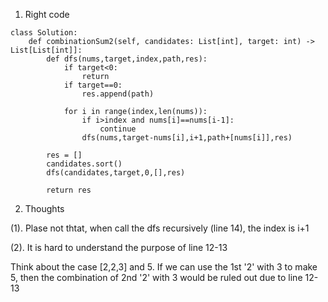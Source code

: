 1. Right code
```
class Solution:
    def combinationSum2(self, candidates: List[int], target: int) -> List[List[int]]:
        def dfs(nums,target,index,path,res):
            if target<0:
                return
            if target==0:
                res.append(path)
                
            for i in range(index,len(nums)):
                if i>index and nums[i]==nums[i-1]:
                    continue
                dfs(nums,target-nums[i],i+1,path+[nums[i]],res)
            
        res = []
        candidates.sort()
        dfs(candidates,target,0,[],res)
            
        return res
 ```
 
 2. Thoughts
 
 (1). Plase not thtat, when call the dfs recursively (line 14), the index is i+1
 
 (2). It is hard to understand the purpose of line 12-13
 
Think about the case [2,2,3] and 5. If we can use the 1st '2' with 3 to make 5, then the combination of 2nd '2' with 3 would be ruled out due to line 12-13
